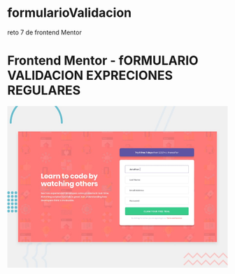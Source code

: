 # formularioValidacion
reto 7 de frontend Mentor
# Frontend Mentor - fORMULARIO VALIDACION EXPRECIONES REGULARES

![Design preview for the Product preview card component coding challenge](./design/desktop-preview.jpg)

